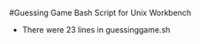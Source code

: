  #Guessing Game Bash Script for Unix Workbench
* There were 23 lines in guessinggame.sh


<!---
Sanjana2704/Sanjana2704 is a ✨ special ✨ repository because its `README.md` (this file) appears on your GitHub profile.
You can click the Preview link to take a look at your changes.
--->
